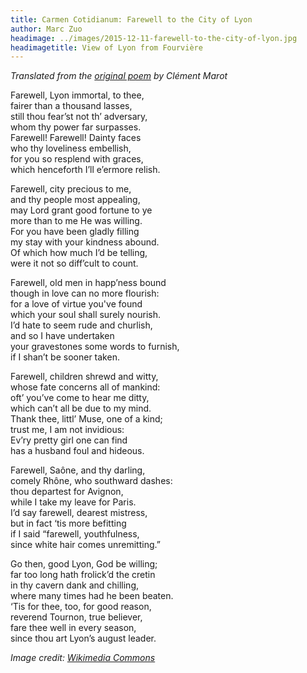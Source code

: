 ```yaml
---
title: Carmen Cotidianum: Farewell to the City of Lyon
author: Marc Zuo
headimage: ../images/2015-12-11-farewell-to-the-city-of-lyon.jpg
headimagetitle: View of Lyon from Fourvière
---
```


_Translated from the [original
poem](https://books.google.fr/books?id=1tpWAAAAcAAJ&pg=PA544&lpg=PA544&source=bl&ots=-ULuyl8A4x&sig=DTzYEfkrkUmseNWghHRCosoaPas&hl=fr&sa=X&ved=0ahUKEwinmtn_s9LJAhWCRxoKHe6hAqYQ6AEISjAJ#v=onepage&q&f=false)
by Clément Marot_

Farewell, Lyon immortal, to thee,  
fairer than a thousand lasses,  
still thou fear’st not th’ adversary,  
whom thy power far surpasses.  
Farewell! Farewell! Dainty faces  
who thy loveliness embellish,  
for you so resplend with graces,  
which henceforth I’ll e’ermore relish.  
  
Farewell, city precious to me,  
and thy people most appealing,  
may Lord grant good fortune to ye  
more than to me He was willing.  
For you have been gladly filling  
my stay with your kindness abound.  
Of which how much I’d be telling,  
were it not so diff’cult to count.  
  
Farewell, old men in happ’ness bound  
though in love can no more flourish:  
for a love of virtue you've found  
which your soul shall surely nourish.  
I’d hate to seem rude and churlish,  
and so I have undertaken  
your gravestones some words to furnish,  
if I shan’t be sooner taken.  
  
Farewell, children shrewd and witty,  
whose fate concerns all of mankind:  
oft’ you’ve come to hear me ditty,  
which can’t all be due to my mind.  
Thank thee, littl’ Muse, one of a kind;  
trust me, I am not invidious:  
Ev’ry pretty girl one can find  
has a husband foul and hideous.  
  
Farewell, Saône, and thy darling,  
comely Rhône, who southward dashes:  
thou departest for Avignon,  
while I take my leave for Paris.  
I’d say farewell, dearest mistress,  
but in fact ‘tis more befitting  
if I said “farewell, youthfulness,  
since white hair comes unremitting.”  
  
Go then, good Lyon, God be willing;  
far too long hath frolick’d the cretin  
in thy cavern dank and chilling,  
where many times had he been beaten.  
‘Tis for thee, too, for good reason,  
reverend Tournon, true believer,  
fare thee well in every season,  
since thou art Lyon’s august leader.  

_Image credit: [Wikimedia
Commons](https://commons.wikimedia.org/wiki/File:01._Panorama_de_Lyon_pris_depuis_le_toit_de_la_Basilique_de_Fourvière.jpg)_
